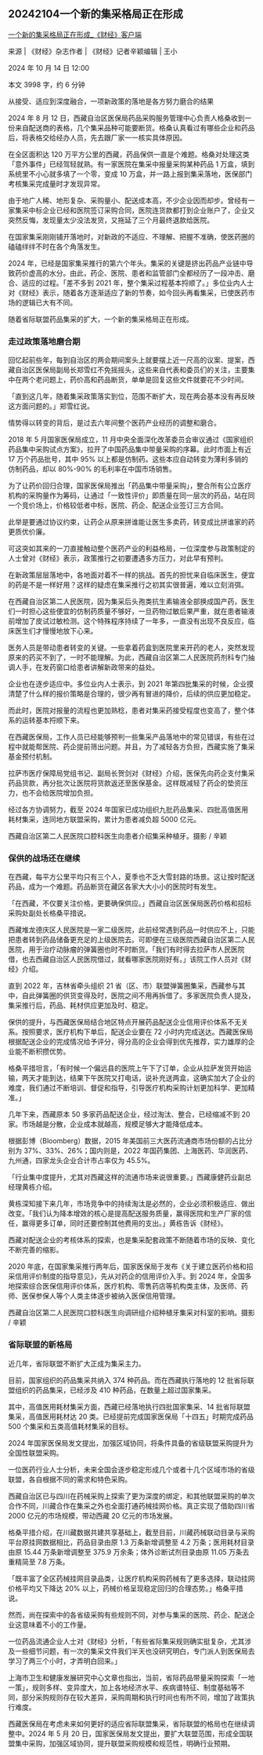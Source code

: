 ## 20242104一个新的集采格局正在形成

[一个新的集采格局正在形成\_《财经》客户端](https://www.mycaijing.com/magazine/detail/531881?source_id=43&share_from=copy_link)

来源 | 《财经》杂志作者 | 《财经》记者辛颖编辑 | 王小

2024 年 10 月 14 日 12:00

本文 3998 字，约 6 分钟

从接受、适应到深度融合，一项新政策的落地是各方努力磨合的结果

2024 年 8 月 12 日，西藏自治区医保局药品采购服务管理中心负责人格桑收到一份来自配送商的表格，几个集采品种可能要断货。格桑认真看过有哪些企业和药品后，将表格交给经办人员，先去跟厂家一一核实具体原因。

在全区面积达 120 万平方公里的西藏，药品保供一直是个难题。格桑对处理这类「意外事件」已经驾轻就熟。有一家医院在集采中报量采购某种药品 1 万盒，填到系统里不小心就多填了一个零，变成 10 万盒，并一路上报到集采落地，医保部门考核集采完成量时才发现异常。

由于地广人稀、地形复杂、采购量小、配送成本高，不少企业因而却步。曾经有一家集采中标企业已经和医院签订采购合同，医院连货款都打到企业账户了，企业又突然反悔，发现量太少没法发货，又拖延了三个月最终退款给医院。

在国家集采刚刚铺开落地时，对新政的不适应、不理解、把握不准确，使医药圈的磕磕绊绊不时在各个角落发生。

2024 年，已经是国家集采推行的第六个年头。集采的关键是挤出药品产业链中导致药价虚高的水分。由此，药企、医院、患者和监管部门全都经历了一段冲击、磨合、适应的过程。「差不多到 2021 年，整个集采过程基本捋顺了。」多位业内人士对《财经》表示，随着各方逐渐适应了新的节奏，如今回头再看集采，已使医药市场的逻辑已大有不同。

随着省际联盟药品集采的扩大，一个新的集采格局正在形成。

### 走过政策落地磨合期

回忆起前些年，每到自治区的两会期间案头上就要摆上近一尺高的议案、提案，西藏自治区医保局副局长郑雪红不免摇摇头，这些来自代表和委员们的关注，主要集中在两个老问题上，药价高和药品断货，单单是回复这些文件就要花不少时间。

「直到这几年，随着集采政策落实到位，范围不断扩大，现在两会基本没有再反映这方面问题的。」郑雪红说。

情势得以转变的背后，是过去六年间整个医药产业经历的调整和磨合。

2018 年 5 月国家医保局成立，11 月中央全面深化改革委员会审议通过《国家组织药品集中采购试点方案》，拉开了中国药品集中带量采购的序幕。此时市面上有近 17 万个药品批号，其中 95% 以上都是仿制药。这些本应自动转变为薄利多销的仿制药品，却以 80%-90% 的毛利率在中国市场销售。

为了让药价回归合理，国家医保局推出「药品集中带量采购」，整合所有公立医疗机构的采购量作为筹码，让通过「一致性评价」即质量在同一层次的药品，站在同一个竞价场上，价格较低者中标，医院、药企、配送企业签订三方合同。

此举是要通过协议约束，让药企从原来拼谁能让医生多卖药，转变成比拼谁家的药更质优价廉。

可这突如其来的一刀直接触动整个医药产业的利益格局，一位深度参与政策制定的人士曾对《财经》表示，政策推行之初要遭遇多方压力，对此早有预判。

在新政策层层落地中，各地面对着不一样的挑战。首先的担忧来自临床医生，便宜的药是不是一样好用？这样的疑虑在集采推行之初其实很普遍，难以立刻消弭。

在西藏自治区第二人民医院，因为集采后头孢类抗生素输液全部换成国产药，医生们一时担心这些便宜的仿制药质量不够好，一旦药物过敏后果严重，就在患者输液前增加了皮试过敏检测。这个特殊程序持续了一年多，一直没有出现不良反应，临床医生们才慢慢地放下心来。

医务人员是带动患者转变的关键。一些拿着药盒到医院里来开药的老人，突然发现原来的药买不到了，一时不能理解。为此，西藏自治区第二人民医院药剂科专门抽调人手，在发药窗口给患者讲解新政带来的益处。

企业也在逐步适应中。多位业内人士表示，到 2021 年第四批集采的时候，企业摸清楚了什么样的报价策略是合理的，很少再有冒进的降价，后续的供应更加稳定。

而此时，医院对报量的流程也更加熟稔，患者对集采药接受程度也变高了，整个体系的运转基本捋顺下来。

在西藏医保局，工作人员已经能够预判一些集采产品落地中的常见错误，有些在过程中就能帮医院、药企提前筛出问题。并且，为了减轻各方负担，西藏实施了集采基金预付机制。

拉萨市医疗保障局党组书记、副局长贺剑对《财经》介绍，医保先向药企支付集采药品货款，再分批次让医院将货款返还至医保基金。这样既减轻了药企的垫资压力，也不会给医院增加负担。

经过各方协调努力，截至 2024 年国家已成功组织九批药品集采、四批高值医用耗材集采，连同地方联盟采购，累计为患者减负超 5000 亿元。

西藏自治区第二人民医院口腔科医生向患者介绍集采种植牙。摄影 / 辛颖

### 保供的战场还在继续

在西藏，每平方公里平均只有三个人，夏季也不乏大雪封路的场景。这让按时配送药品，成为一个难题。药品断货在藏区各家大大小小的医院时有发生。

「在西藏，不仅要关注价格，更要确保供应。」西藏自治区医保局医药价格和招标采购处副处长格桑平措说。

西藏堆龙德庆区人民医院是一家二级医院，此前经常遇到药品一时供应不上，只能把患者转到药品储备更充足的上级医院去。可即便在三级医院西藏自治区第二人民医院，用于治疗动脉瘤的弹簧圈也时不时断货。「我们有时得去拉萨市人民医院借，也去西藏自治区人民医院借过，就看哪家医院刚好有。」该院工作人员对《财经》介绍。

直到 2022 年，吉林省牵头组织 21 省（区、市）联盟弹簧圈集采，西藏参与其中，自此弹簧圈的供货变得及时，医院之间不用再拆借了。多家医院负责人提及，集采推行后，药品、耗材供应更加及时、稳定。

保供的提升，与西藏医保局结合地区特点开展药品配送企业信用评价体系不无关系。按照要求，医疗机构下单后，配送企业要在 72 小时内完成送达。西藏医保局根据配送企业的完成情况给予评分，得分高的企业会得到优先推荐，实力雄厚的企业能不断积攒优势。

格桑平措坦言，「有时候一个偏远县的医院上午下了订单，企业从拉萨发货开始运输，两天才能到达，结果下午医院又打电话，说补充送两盒，这确实加大了企业的难度，我们通过不断培训、督促和指导，引导医疗机构采购计划更加科学、更加精准。」

几年下来，西藏原本 50 多家药品配送企业，经过淘汰、整合，已经缩减不到 20 家。市场越是分散，企业成本就越高，规模足够大才能降低成本。

根据彭博（Bloomberg）数据，2015 年美国前三大医药流通商市场份额的占比分别为 37%、33%、26%；国内则是，2022 年国药集团、上海医药、华润医药、九州通，四家龙头企业合计市占率仅为 45.5%。

「行业集中度提升，尤其对西藏这样的流通市场来说很重要。」西藏康健药业副总经理黄栋介绍。

黄栋深知接下来几年，市场竞争中的持续淘汰是必然的，企业必须积极适应、做出改变。「我们认为降本增效的核心是提高配送服务质量，赢得医院和生产厂家的信任，赢得更多订单，同时还要控制其他费用的支出。」黄栋告诉《财经》。

西藏对配送企业的考核体系的探索，也是集采配套政策不断随着市场的反映、变化不断完善的缩影。

2020 年底，在国家集采推行两年后，国家医保局于发布《关于建立医药价格和招采信用评价制度的指导意见》，先从对药企的信用评价入手。到 2024 年，全国多地探索综合医保信用评价体系，医疗机构、零售药店等机构类主体，及医师、药师、医保参保人等个人类主体逐步被纳入医保信用管理。

西藏自治区第二人民医院口腔科医生向调研组介绍种植牙集采对科室的影响。摄影 / 辛颖

### 省际联盟的新格局

近几年，省际联盟不断扩大正成为集采主力。

目前，国家组织的药品集采共纳入 374 种药品。而在西藏执行落地的 12 批省际联盟组织的药品集采，已经涉及 410 种药品，在数量上超过国家集采。

其中，高值医用耗材集采方面，西藏已经落地执行四批国家集采、14 批省际联盟集采，高值医用耗材达 20 类。已经提前完成国家医保局「十四五」时期完成药品 500 个集采和五类高值耗材集采的目标。

2024 年国家医保局发文提出，加强区域协同，将条件具备的省级联盟采购提升为全国性联盟采购。

一位医药行业人士分析，未来全国会逐步稳定形成几个或者十几个区域市场的省级联盟，各自根据不同的需求和特色采购。

西藏自治区已与四川在药械采购上探索了更为深度的绑定，和其他联盟采购的单次合作不同，川藏合作在集采之外也全面打通药械挂网价格。真正实现了借助四川省 2000 亿元的市场规模，带动西藏 20 亿元的市场发展。

格桑平措介绍，在川藏数据共建共享基础上，截至目前，川藏药械联动目录与采购平台原挂网数据相比，药品目录由原 1.3 万条新增调整至 4.2 万条；医用耗材目录由原 15.44 万条新增调整至 375.9 万余条；体外诊断试剂目录由原 11.05 万条去重精简至 7.8 万条。

「既丰富了全区药械挂网目录品类，让医疗机构采购药械有了更多选择，联动挂网价格平均又下降达 20% 以上，药械价格呈现稳定回归的合理态势。」格桑平措说。

然而，尚在探索中的各省级采购有些规则不同，对参与集采的医院、药企、配送企业这意味着不小的工作量。

一位药品流通企业人士对《财经》分析，「有些省际集采规则确实挺复杂，尤其涉及一些细节问题，有一次的集采文件我们半天也没研究明白，专门派人到医保局去学习了两三个小时，才弄明白回来。」

上海市卫生和健康发展研究中心文章也指出，当前，省际药品带量采购探索「一地一策」，规则多样、变异度大，加上各地经济水平、疾病谱特征、制度基础等不同，部分采购规则存在较大差异，采购周期和执行时间也有所不同，增加了政策执行难度。

西藏医保局在考虑未来如何更好的适应省际联盟集采，省际联盟的格局也在继续调整中。2024 年 5 月 20 日，国家医保局发文提出，要扩大联盟范围，形成全国联盟集中采购，加强区域协同，提升联盟采购规模和规范性，明确行业预期。